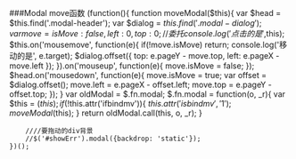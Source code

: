 ###Modal move函数
	(function(){
        function moveModal($this){
            var $head = $this.find('.modal-header');
            var $dialog = $this.find('.modal-dialog');
            var move = {
                isMove: false,
                left: 0,
                top: 0
            };
            //委托
            console.log('点击的是',$this);
            $this.on('mousemove', function(e){
                if(!move.isMove) return;
                console.log('移动的是', e.target);
                $dialog.offset({
                    top: e.pageY - move.top,
                    left: e.pageX - move.left
                });
            }).on('mouseup', function(e){
                move.isMove = false;
            });
            $head.on('mousedown', function(e){
                move.isMove = true;
                var offset = $dialog.offset();
                move.left = e.pageX - offset.left;
                move.top = e.pageY - offset.top;
            });
        }
        var oldModal = $.fn.modal;
        $.fn.modal = function(o, _r){
            var $this = $(this);
            if(!$this.attr('ifbindmv')){
                $this.attr('isbindmv','1');
                moveModal($this);
            }
            return oldModal.call(this, o, _r);
        }

        ////要拖动的div背景
        //$('#showErr').modal({backdrop: 'static'});
    })();
